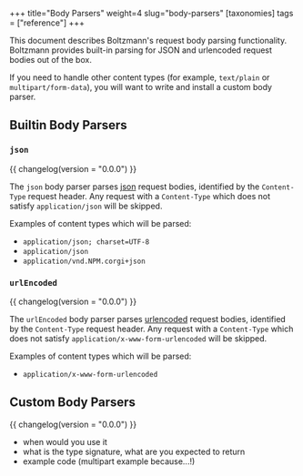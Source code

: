+++
title="Body Parsers"
weight=4
slug="body-parsers"
[taxonomies]
tags = ["reference"]
+++

This document describes Boltzmann's request body parsing functionality. Boltzmann
provides built-in parsing for JSON and urlencoded request bodies out of the box.

If you need to handle other content types (for example, `text/plain` or
`multipart/form-data`), you will want to write and install a custom body
parser.

## Builtin Body Parsers

### `json`

{{ changelog(version = "0.0.0") }}

The `json` body parser parses [json](https://mdn.io/json) request bodies, identified
by the `Content-Type` request header. Any request with a `Content-Type` which does not
satisfy `application/json` will be skipped.

Examples of content types which will be parsed:

- `application/json; charset=UTF-8`
- `application/json`
- `application/vnd.NPM.corgi+json`

### `urlEncoded`

{{ changelog(version = "0.0.0") }}

The `urlEncoded` body parser parses [urlencoded](https://mdn.io/urlencoded) request bodies,
identified by the `Content-Type` request header. Any request with a `Content-Type` which does
not satisfy `application/x-www-form-urlencoded` will be skipped.

Examples of content types which will be parsed:

- `application/x-www-form-urlencoded`

## Custom Body Parsers

{{ changelog(version = "0.0.0") }}

- when would you use it
- what is the type signature, what are you expected to return
- example code (multipart example because...!)

